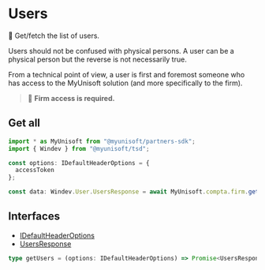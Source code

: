 # Users
📢 Get/fetch the list of users.

Users should not be confused with physical persons. A user can be a physical person but the reverse is not necessarily true.

From a technical point of view, a user is first and foremost someone who has access to the MyUnisoft solution (and more specifically to the firm).

> 📌 **Firm access is required.**

## Get all
```ts
import * as MyUnisoft from "@myunisoft/partners-sdk";
import { Windev } from "@myunisoft/tsd";

const options: IDefaultHeaderOptions = {
  accessToken
};

const data: Windev.User.UsersResponse = await MyUnisoft.compta.firm.getUsers(options);
```

## Interfaces
- [IDefaultHeaderOptions](../../../interfaces/common.md)
- [UsersResponse](https://github.com/MyUnisoft/tsd/blob/main/types/windev/user.d.ts#L49)

```ts
type getUsers = (options: IDefaultHeaderOptions) => Promise<UsersResponse>;
```
